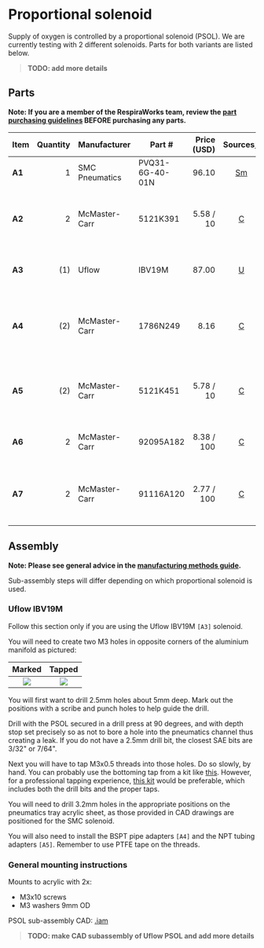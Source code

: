 # Proportional solenoid

Supply of oxygen is controlled by a proportional solenoid (PSOL). We are currently testing with 2 different solenoids.
Parts for both variants are listed below.

>**TODO: add more details**

## Parts

**Note: If you are a member of the RespiraWorks team, review the [part purchasing guidelines][ppg]
BEFORE purchasing any parts.**

[ppg]: ../../purchasing_guidelines.md

| Item  | Quantity | Manufacturer   | Part #              | Price (USD)  | Sources[*][ppg]| Notes |
| ----- |---------:| -------------- | ------------------- | ------------:|:--------------:| ----- |
|**A1** | 1        | SMC Pneumatics | PVQ31-6G-40-01N     | 96.10        | [Sm][a1smc]    | Proportional solenoid |
|**A2** | 2        | McMaster-Carr  | 5121K391            | 5.58 / 10    | [C][a2mcmc]    | 1/8 NPT x 1/4" ID barbed adapter, **only with `[A1]`** |
|**A3** |(1)       | Uflow          | IBV19M              | 87.00        | [U][a3uflow]   | Proportional solenoid, **alternate for `[A1]`** |
|**A4** |(2)       | McMaster-Carr  | 1786N249            | 8.16         | [C][a4mcmc]    | 1/8 BSPT x 1/4 NTP brass threaded pipe fitting,  **only with `[A3]`** |
|**A5** |(2)       | McMaster-Carr  | 5121K451            | 5.78 / 10    | [C][a5mcmc]    | 1/4 NPT x 1/4" ID barbed adapter, **only with `[A3]`** |
|**A6** | 2        | McMaster-Carr  | 92095A182           | 8.38 / 100   | [C][a6mcmc]    | M3 screws, 10mm: for mounting to tray |
|**A7** | 2        | McMaster-Carr  | 91116A120           | 2.77 / 100   | [C][a7mcmc]    | M3 washers, 9mm OD: for mounting to tray |

[a1smc]:   https://www.smcpneumatics.com/PVQ31-6G-40-01N.html
[a2mcmc]:  https://www.mcmaster.com/5121K391/
[a3uflow]: https://www.uflowvalve.com/solenoid-proportional-flow-control-valve/product/2-2-way-miniature-high-flow-proportional-valve
[a4mcmc]:  https://www.mcmaster.com/1786N249/
[a5mcmc]:  https://www.mcmaster.com/5121K451/
[a6mcmc]:  https://www.mcmaster.com/92095A182/
[a7mcmc]: https://www.mcmaster.com/91116A120/

## Assembly

**Note: Please see general advice in the [manufacturing methods guide](../../methods).**

Sub-assembly steps will differ depending on which proportional solenoid is used.

### Uflow IBV19M

Follow this section only if you are using the Uflow IBV19M `[A3]` solenoid.

You will need to create two M3 holes in opposite corners of the aluminium manifold as pictured:

| Marked | Tapped |
|:-------------------------:|:-------------------------:|
| ![](images/uflow_tapping_1.jpg) | ![](images/uflow_tapping_2.jpg) |

You will first want to drill 2.5mm holes about 5mm deep. Mark out the positions with a scribe and punch holes to help
guide the drill.

Drill with the PSOL secured in a drill press at 90 degrees, and with depth stop set precisely so as not to bore a hole
into the pneumatics channel thus creating a leak. If you do not have a 2.5mm drill bit, the closest SAE bits are
3/32" or 7/64".

Next you will have to tap M3x0.5 threads into those holes. Do so slowly, by hand. You can probably use the bottoming
tap from a kit like [this](https://www.amazon.com/uxcell-Metric-Straight-Flutes-Bottoming/dp/B00VGEG5GM). However, for
a professional tapping experience, [this kit](https://www.mcmaster.com/2608A13/) would be preferable, which  includes
both the drill bits and the proper taps.

You will need to drill 3.2mm holes in the appropriate positions on the pneumatics tray acrylic sheet, as those
provided in CAD drawings are positioned for the SMC solenoid.

You will also need to install the BSPT pipe adapters `[A4]` and the NPT tubing adapters `[A5]`. Remember to use
PTFE tape on the threads.

### General mounting instructions

Mounts to acrylic with 2x:
* M3x10 screws
* M3 washers 9mm OD

PSOL sub-assembly CAD: [.iam](PSOL.iam)

>**TODO: make CAD subassembly of Uflow PSOL and add more details**
